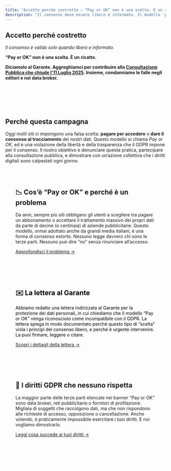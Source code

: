 ```yaml
---
title: "Accetto perché costretto – “Pay or OK” non è una scelta. È un ricatto"
description: "Il consenso deve essere libero e informato. Il modello 'paga o accetta' viola il GDPR. Firma la lettera al Garante e partecipa all'azione collettiva."
---
```


<section>
  <h1>Accetto perché costretto</h1>
  <p><em>Il consenso è valido solo quando libero e informato.</em></p>
  <p><strong>“Pay or OK” non è una scelta. È un ricatto.</strong></p>
  <p><strong>Diciamolo al Garante. Aggreghiamci per contribuire alla <a href="https://www.garanteprivacy.it/web/guest/home/docweb/-/docweb-display/docweb/10127186">Consultazione Pubblica che chiude l'11 Luglio 2025</a>. Insieme, condanniamo le falle negli editori e nei data broker.</strong></p>
</section>

<section style="text-align: center;">
  <a href="/firma/" style="font-size: 1.5rem; padding: 1rem 2rem; background: var(--rosso); color: white; text-decoration: none; font-weight: bold; display: inline-block;">
    ✍️ Firma la lettera al Garante
  </a>
</section>

<section>
  <h2>Perché questa campagna</h2>
  <p>Oggi molti siti ci impongono una falsa scelta: <strong>pagare per accedere</strong> o <strong>dare il consenso al tracciamento</strong> dei nostri dati. Questo modello si chiama <em>Pay or OK</em>, ed è una violazione della libertà e della trasparenza che il GDPR impone per il consenso. Il nostro obiettivo è denunciare questa pratica, partecipare alla consultazione pubblica, e dimostrare con un’azione collettiva che i diritti digitali sono calpestati ogni giorno.</p>
</section>

<section style="background-color: var(--grigio); padding: 2rem;">
  <h2>📉 Cos’è “Pay or OK” e perché è un problema</h2>
  <p>Da anni, sempre più siti obbligano gli utenti a scegliere tra pagare un abbonamento o accettare il trattamento massivo dei propri dati da parte di decine (o centinaia) di aziende pubblicitarie. Questo modello, ormai adottato anche da grandi media italiani, è una forma di consenso estorto. Nessuno legge davvero chi sono le terze parti. Nessuno può dire “no” senza rinunciare all’accesso.</p>
  <p><a href="/problema/">Approfondisci il problema →</a></p>
</section>

<section style="background-color: var(--giallo); color: black; padding: 2rem;">
  <h2>✉️ La lettera al Garante</h2>
  <p>Abbiamo redatto una lettera indirizzata al Garante per la protezione dei dati personali, in cui chiediamo che il modello “Pay or OK” venga riconosciuto come incompatibile con il GDPR. La lettera spiega in modo documentato perché questo tipo di “scelta” viola i principi del consenso libero, e perché è urgente intervenire. La puoi firmare, leggere o citare.</p>
  <p><a href="/lettera/">Scopri i dettagli della lettera →</a></p>
</section>

<section style="background-color: var(--grigio); padding: 2rem;">
  <h2>🧾 I diritti GDPR che nessuno rispetta</h2>
  <p>La maggior parte delle terze parti elencate nei banner “Pay or OK” sono data broker, reti pubblicitarie o fornitori di profilazione. Migliaia di soggetti che raccolgono dati, ma che non rispondono alle richieste di accesso, opposizione o cancellazione. Anche volendo, è praticamente impossibile esercitare i tuoi diritti. E noi vogliamo dimostrarlo.</p>
  <p><a href="/diritti-negati/">Leggi cosa succede ai tuoi diritti →</a></p>
</section>

<!--
<section style="background-color: var(--giallo); color: black; padding: 2rem;">
  <h2>🤝 L’azione collettiva con Hermes</h2>
  <p>Insieme a <a href="https://hermescenter.org">Hermes Center</a>, stiamo organizzando un’azione collettiva per rappresentare i cittadini nella richiesta diretta ai grandi media e alle terze parti coinvolte nel tracciamento. Hermes agirà come rappresentante legale per conto dei partecipanti, usando i diritti previsti dal GDPR. Più siamo, più contiamo.</p>
  <p><a href="/azione-collettiva/">Partecipa all’azione →</a></p>
</section>
-->

<section style="text-align: center;">
  <a href="/firma/" style="font-size: 1.5rem; padding: 1rem 2rem; background: var(--rosso); color: white; text-decoration: none; font-weight: bold; display: inline-block;">
    ✍️ Firma ora – prima del 9 Luglio
  </a>
</section>
